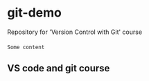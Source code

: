 # git-demo
Repository for 'Version Control with Git' course
####
```
Some content
```

## VS code and git course
